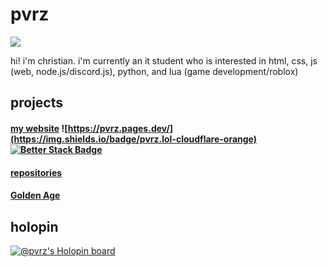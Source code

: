 # pvrz
![](https://komarev.com/ghpvc/?username=pvrzz)

hi! i'm christian.
i'm currently an it student who is interested in html, css, js (web, node.js/discord.js), python, and lua (game development/roblox)

## projects

#### [my website](https://pvrz.lol) ![https://pvrz.pages.dev/](https://img.shields.io/badge/pvrz.lol-cloudflare-orange) [![Better Stack Badge](https://uptime.betterstack.com/status-badges/v1/monitor/15dxe.svg)](https://uptime.betterstack.com/?utm_source=status_badge)

#### [repositories](https://github.com/pvrzz?tab=repositories)

#### [Golden Age](https://github.com/goldenagenetwork)
## holopin
[![@pvrz's Holopin board](https://holopin.me/pvrz)](https://holopin.io/@pvrz)
